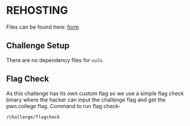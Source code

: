 # REHOSTING

Files can be found here: [form](https://github.com/ImaginaryCTF/ImaginaryCTF-2023-Challenges/tree/main/Pwn/form)

## Challenge Setup
There are no dependency files for `vuln`.

## Flag Check

As this challenge has its own custom flag so we use a simple flag check binary where the hacker can input the challenge flag and get the pwn.college flag. Command to run flag check-
```
/challenge/flagcheck
```
